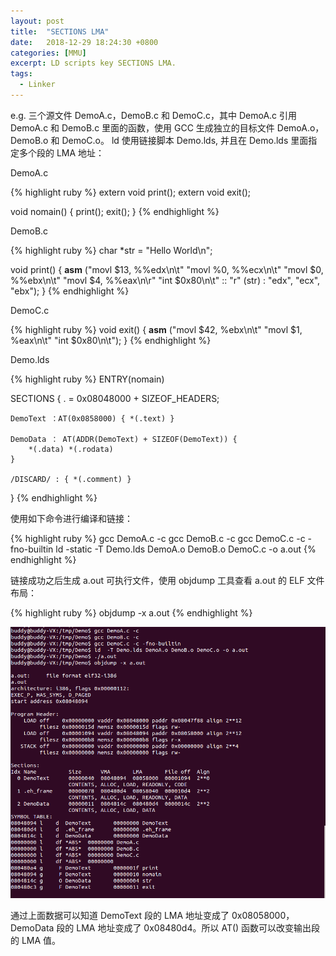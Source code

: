 ```yaml
---
layout: post
title:  "SECTIONS LMA"
date:   2018-12-29 18:24:30 +0800
categories: [MMU]
excerpt: LD scripts key SECTIONS LMA.
tags:
  - Linker
---
```


e.g. 三个源文件 DemoA.c，DemoB.c 和 DemoC.c，其中 DemoA.c 引用 DemoA.c 和 
DemoB.c 里面的函数，使用 GCC 生成独立的目标文件 DemoA.o，DemoB.o 和 DemoC.o。
ld 使用链接脚本 Demo.lds, 并且在 Demo.lds 里面指定多个段的 LMA 地址：

DemoA.c

{% highlight ruby %}
extern void print();
extern void exit();

void nomain()
{
    print();
    exit();
}
{% endhighlight %}

DemoB.c

{% highlight ruby %}
char *str = "Hello World\n";

void print()
{
    __asm__ ("movl $13, %%edx\n\t"
             "movl %0, %%ecx\n\t"
             "movl $0, %%ebx\n\t"
             "movl $4, %%eax\n\r"
             "int $0x80\n\t"
             :: "r" (str) : "edx", "ecx", "ebx");
}
{% endhighlight %}

DemoC.c

{% highlight ruby %}
void exit()
{
    __asm__ ("movl $42, %ebx\n\t"
             "movl $1, %eax\n\t"
             "int $0x80\n\t");
}
{% endhighlight %}

Demo.lds

{% highlight ruby %}
ENTRY(nomain)

SECTIONS
{
    . = 0x08048000 + SIZEOF_HEADERS;

    DemoText ：AT(0x0858000) { *(.text) }

    DemoData ： AT(ADDR(DemoText) + SIZEOF(DemoText)) {
        *(.data) *(.rodata)
    }

    /DISCARD/ : { *(.comment) }
}
{% endhighlight %}

使用如下命令进行编译和链接：

{% highlight ruby %}
gcc DemoA.c -c
gcc DemoB.c -c
gcc DemoC.c -c -fno-builtin
ld -static -T Demo.lds DemoA.o DemoB.o DemoC.c -o a.out
{% endhighlight %}

链接成功之后生成 a.out 可执行文件，使用 objdump 工具查看 a.out 的 ELF 文件布局：

{% highlight ruby %}
objdump -x a.out
{% endhighlight %}

![LD](https://raw.githubusercontent.com/EmulateSpace/PictureSet/master/BiscuitOS/kernel/MMU000505.png)

通过上面数据可以知道 DemoText 段的 LMA 地址变成了 0x08058000， DemoData 段的 
LMA 地址变成了 0x08480d4。所以 AT() 函数可以改变输出段的 LMA 值。
